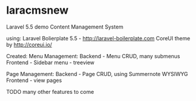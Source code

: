 # laracmsnew

Laravel 5.5 demo Content Management System

using:
Laravel Bolierplate 5.5 - http://laravel-boilerplate.com
CoreUI theme by http://coreui.io/

Created:
Menu Management:
Backend - Menu CRUD, many submenus
Frontend - Sidebar menu - treeview


Page Management:
Backend - Page CRUD, using Summernote WYSIWYG
Frontend - view pages


TODO
many other features to come
